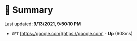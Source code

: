 # 📖 Summary
Last updated: **9/13/2021, 9:50:10 PM**

- `GET` [https://google.com](https://google.com) - **Up** (608ms)
